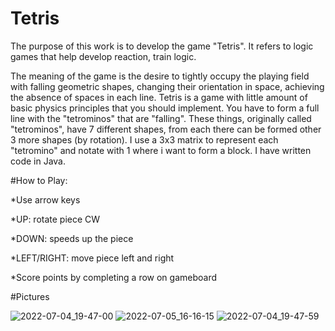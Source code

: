 # Tetris

The purpose of this work is to develop the game "Tetris". It refers to logic games that help develop reaction, train logic.

The meaning of the game is the desire to tightly occupy the playing field with falling geometric shapes, changing their
orientation in space, achieving the absence of spaces in each line.
Tetris is a game with little amount of basic physics principles that you should implement.
You have to form a full line with the "tetrominos" that are "falling".
These things, originally called "tetrominos", have 7 different shapes, from each there can be formed other 3 more shapes (by rotation).
I use a 3x3 matrix to represent each "tetromino" and notate with 1 where i want to form a block.
I have written code in Java.

#How to Play:

*Use arrow keys

*UP: rotate piece CW

*DOWN: speeds up the piece

*LEFT/RIGHT: move piece left and right

*Score points by completing a row on gameboard

#Pictures

![2022-07-04_19-47-00](https://user-images.githubusercontent.com/97977768/177348185-8a93391a-2476-4f78-aa75-8e7224acde18.png)
![2022-07-05_16-16-15](https://user-images.githubusercontent.com/97977768/177348220-8243f587-3101-4ee0-9440-bf5f7d687172.png)
![2022-07-04_19-47-59](https://user-images.githubusercontent.com/97977768/177348241-cdd3c749-0fc8-4b01-9f40-8cdb54c2e92d.png)
